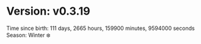 # Version: v0.3.19
Time since birth: 111 days, 2665 hours, 159900 minutes, 9594000 seconds
Season: Winter ❄️
